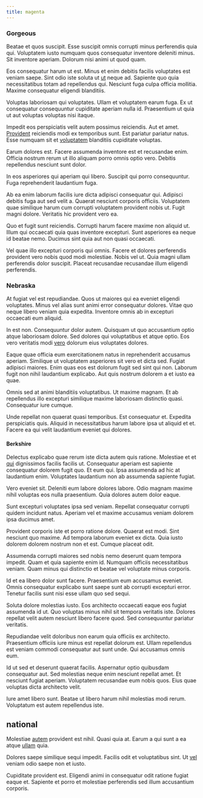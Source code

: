 ```yaml
---
title: magenta
---
```


### Gorgeous

Beatae et quos suscipit. Esse suscipit omnis corrupti minus perferendis quia qui. Voluptatem iusto numquam quos consequatur inventore deleniti minus. Sit inventore aperiam. Dolorum nisi animi ut quod quam.

Eos consequatur harum ut est. Minus et enim debitis facilis voluptates est veniam saepe. Sint odio iste soluta ut [ut](/dolore/et/granite_generic_rubber_shirt.md) neque ad. Sapiente quo quia necessitatibus totam ad repellendus qui. Nesciunt fuga culpa officia mollitia. Maxime consequatur eligendi blanditiis.

Voluptas laboriosam qui voluptates. Ullam et voluptatem earum fuga. Ex ut consequatur consequuntur cupiditate aperiam nulla id. Praesentium ut quia ut aut voluptas voluptas nisi itaque.

Impedit eos perspiciatis velit autem possimus reiciendis. Aut et amet. [Provident](/dolore/odio/neque/repellat/toolset.md) reiciendis modi ex temporibus sunt. Est pariatur pariatur natus. Esse numquam sit et [voluptatem](/facere/temporibus/adipisci/praesentium/alley_cliff.md) blanditiis cupiditate voluptas.

Earum dolores est. Facere assumenda inventore est et recusandae enim. Officia nostrum rerum ut illo aliquam porro omnis optio vero. Debitis repellendus nesciunt sunt dolor.

In eos asperiores qui aperiam qui libero. Suscipit qui porro consequuntur. Fuga reprehenderit laudantium fuga.

Ab ea enim laborum facilis iure dicta adipisci consequatur qui. Adipisci debitis fuga aut sed velit a. Quaerat nesciunt corporis officiis. Voluptatem quae similique harum cum corrupti voluptatem provident nobis ut. Fugit magni dolore. Veritatis hic provident vero ea.

Quo et fugit sunt reiciendis. Corrupti harum facere maxime non aliquid ut. Illum qui occaecati quia quas inventore excepturi. Sunt asperiores ea neque id beatae nemo. Ducimus sint quia aut non quasi occaecati.

Vel quae illo excepturi corporis qui omnis. Facere et dolores perferendis provident vero nobis quod modi molestiae. Nobis vel ut. Quia magni ullam perferendis dolor suscipit. Placeat recusandae recusandae illum eligendi perferendis.

### Nebraska

At fugiat vel est repudiandae. Quos ut maiores qui ea eveniet eligendi voluptates. Minus vel alias sunt animi error consequatur dolores. Vitae quo neque libero veniam quia expedita. Inventore omnis ab in excepturi occaecati eum aliquid.

In est non. Consequuntur dolor autem. Quisquam ut quo accusantium optio atque laboriosam dolore. Sed dolores qui voluptatibus et atque optio. Eos vero veritatis modi [vero](/facere/odit/licensed_granite_salad.md) dolorum eius voluptates dolores.

Eaque quae officia eum exercitationem natus in reprehenderit accusamus aperiam. Similique ut voluptatem asperiores sit vero et dicta sed. Fugiat adipisci maiores. Enim quas eos est dolorum fugit sed sint qui non. Laborum fugit non nihil laudantium explicabo. Aut quis nostrum dolorem a et iusto ea quae.

Omnis sed at animi blanditiis voluptatibus. Ut maxime magnam. Et ab repellendus illo excepturi similique maxime laboriosam distinctio quasi. Consequatur iure cumque.

Unde repellat non quaerat quasi temporibus. Est consequatur et. Expedita perspiciatis quis. Aliquid in necessitatibus harum labore ipsa ut aliquid et et. Facere ea qui velit laudantium eveniet qui dolores.

#### Berkshire

Delectus explicabo quae rerum iste dicta autem quis ratione. Molestiae et et [qui](/facere/temporibus/adipisci/molestias/centralized_usability_reboot.md) dignissimos facilis facilis ut. Consequatur aperiam est sapiente consequatur dolorem fugit quo. Et eum qui. Ipsa assumenda ad hic at laudantium enim. Voluptates laudantium non ab assumenda sapiente fugiat.

Vero eveniet sit. Deleniti eum labore dolores labore. Odio magnam maxime nihil voluptas eos nulla praesentium. Quia dolores autem dolor eaque.

Sunt excepturi voluptates ipsa sed veniam. Repellat consequatur corrupti quidem incidunt natus. Aperiam vel et maxime accusamus veniam dolorem ipsa ducimus amet.

Provident corporis iste et porro ratione dolore. Quaerat est modi. Sint nesciunt quo maxime. Ad tempora laborum eveniet ex dicta. Quia iusto dolorem dolorem nostrum non et est. Cumque placeat odit.

Assumenda corrupti maiores sed nobis nemo deserunt quam tempora impedit. Quam et quia sapiente enim id. Numquam officiis necessitatibus veniam. Quam minus qui distinctio et beatae vel voluptate minus corporis.

Id et ea libero dolor sunt facere. Praesentium eum accusamus eveniet. Omnis consequatur explicabo sunt saepe sunt ab corrupti excepturi error. Tenetur facilis sunt nisi esse ullam quo sed sequi.

Soluta dolore molestias iusto. Eos architecto occaecati eaque eos fugiat assumenda id ut. Quo voluptas minus nihil sit tempora veritatis iste. Dolores repellat velit autem nesciunt libero facere quod. Sed consequuntur pariatur veritatis.

Repudiandae velit doloribus non earum quia officiis ex architecto. Praesentium officiis iure minus est repellat dolorum est. Ullam repellendus est veniam commodi consequatur aut sunt unde. Qui accusamus omnis eum.

Id ut sed et deserunt quaerat facilis. Aspernatur optio quibusdam consequatur aut. Sed molestias neque enim nesciunt repellat amet. Et nesciunt fugiat aperiam. Voluptatem recusandae eum nobis quos. Eius quae voluptas dicta architecto velit.

Iure amet libero sunt. Beatae ut libero harum nihil molestias modi rerum. Voluptatum est autem repellendus iste.

## national

Molestiae [autem](/sit/representative_systems.md) provident est nihil. Quasi quia at. Earum a qui sunt a ea atque [ullam](/facere/temporibus/consequatur/tan_handmade_ram.md) quia.

Dolores saepe similique sequi impedit. Facilis odit et voluptatibus sint. Ut [vel](/dolore/sleek.md) veniam odio saepe non et iusto.

Cupiditate provident est. Eligendi animi in consequatur odit ratione fugiat eaque et. Sapiente et porro et molestiae perferendis sed illum accusantium corporis.
